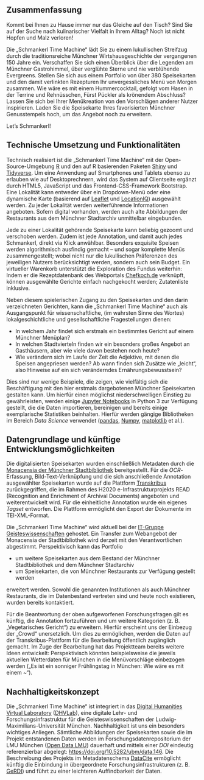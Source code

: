 ## Zusammenfassung

Kommt bei Ihnen zu Hause immer nur das Gleiche auf den Tisch? Sind Sie auf der Suche nach kulinarischer Vielfalt in Ihrem Alltag? Noch ist nicht Hopfen und Malz verloren!

Die „Schmankerl Time Machine“ lädt Sie zu einem lukullischen Streifzug durch die traditionsreiche Münchner Wirtshausgeschichte der vergangenen 150 Jahre ein. Verschaffen Sie sich einen Überblick über die Legenden am Münchner Gastrohimmel, über verglühte Sterne und nie verblühende Evergreens. Stellen Sie sich aus einem Portfolio von über 380 Speisekarten und den damit verlinkten Rezepturen Ihr unvergessliches Menü von Morgen zusammen. Wie wäre es mit einem Hummercocktail, gefolgt vom Hasen in der Terrine und Rehnüsschen, Fürst Pückler als krönendem Abschluss? Lassen Sie sich bei Ihrer Menükreation von den Vorschlägen anderer Nutzer inspirieren. Laden Sie die Speisekarte Ihres favorisierten Münchner Genusstempels hoch, um das Angebot noch zu erweitern.

Let’s Schmankerl!

## Technische Umsetzung und Funktionalitäten

Technisch realisiert ist die „Schmankerl Time Machine“ mit der Open-Source-Umgebung [R](https://www.r-project.org/) und den auf R basierenden Paketen [Shiny](https://shiny.rstudio.com/) und [Tidyverse](https://www.tidyverse.org/). Um eine Anwendung auf Smartphones und Tablets ebenso zu erlauben wie auf Desktoprechnern, wird das System auf Clientseite ergänzt durch HTML5, JavaScript und das Frontend-CSS-Framework Bootstrap. Eine Lokalität kann entweder über ein Dropdown-Menü oder eine dynamische Karte (basierend auf [Leaflet](https://leafletjs.com/) und [LocationIQ](https://locationiq.com/)) ausgewählt werden. Zu jeder Lokalität werden weiterführende Informationen angeboten. Sofern digital vorhanden, werden auch alte Abbildungen der Restaurants aus dem Münchner Stadtarchiv unmittelbar eingebunden.

Jede zu einer Lokalität gehörende Speisekarte kann beliebig gezoomt und verschoben werden. Zudem ist jede Annotation, und damit auch jedes Schmankerl, direkt via Klick anwählbar. Besonders exquisite Speisen werden algorithmisch ausfindig gemacht – und sogar komplette Menüs zusammengestellt; wobei nicht nur die lukullischen Präferenzen des jeweiligen Nutzers berücksichtigt werden, sondern auch sein Budget. Ein virtueller Warenkorb unterstützt die Exploration des Fundus weiterhin: Indem er die Rezeptdatenbank des Webportals [Chefkoch.de](https://www.chefkoch.de/) verknüpft, können ausgewählte Gerichte einfach nachgekocht werden; Zutatenliste inklusive.

Neben diesem spielerischen Zugang zu den Speisekarten und den darin verzeichneten Gerichten, kann die „Schmankerl Time Machine“ auch als Ausgangspunkt für wissenschaftliche, (im wahrsten Sinne des Wortes) lokalgeschichtliche und gesellschaftliche Fragestellungen dienen:

* In welchem Jahr findet sich erstmals ein bestimmtes Gericht auf einem Münchner Menüplan?
* In welchen Stadtvierteln finden wir ein besonders großes Angebot an Gasthäusern, aber wie viele davon bestehen noch heute?
* Wie verändern sich im Laufe der Zeit die Adjektive, mit denen die Speisen angepriesen werden? Ab wann finden sich Zusätze wie „leicht“, also Hinweise auf ein sich veränderndes Ernährungsbewusstsein?

Dies sind nur wenige Beispiele, die zeigen, wie vielfältig sich die Beschäftigung mit den hier erstmals dargebotenen Münchner Speisekarten gestalten kann. Um hierfür einen möglichst niederschwelligen Einstieg zu gewährleisten, werden einige [Jupyter Notebooks](https://jupyter.org/) in Python 3 zur Verfügung gestellt, die die Daten importieren, bereinigen und bereits einige exemplarische Statistiken beinhalten. Hierfür werden gängige Bibliotheken im Bereich *Data Science* verwendet ([pandas](https://pandas.pydata.org/), [Numpy](https://www.numpy.org/), [matplotlib](https://matplotlib.org/) et al.).

## Datengrundlage und künftige Entwicklungsmöglichkeiten

Die digitalisierten Speisekarten wurden einschließlich Metadaten durch die [Monacensia der Münchner Stadtbibliothek](https://www.muenchner-stadtbibliothek.de/monacensia-2016/) bereitgestellt. Für die *OCR*-Erfassung, Bild-Text-Verknüpfung und die sich anschließende Annotation ausgewählter Speisekarten wurde auf die Plattform [Transkribus](https://transkribus.eu/Transkribus/) zurückgegriffen, die im Rahmen des H2020 e-Infrastrukturprojekts READ (Recognition and Enrichment of Archival Documents) angeboten und weiterentwickelt wird. Für die einheitliche Annotation wurde ein eigenes *Tagset* entworfen. Die Plattform ermöglicht den Export der Dokumente im TEI-XML-Format.

Die „Schmankerl Time Machine“ wird aktuell bei der [IT-Gruppe Geisteswissenschaften](https://www.itg.uni-muenchen.de/index.html) gehostet. Ein Transfer zum Webangebot der Monacensia der Stadtbibliothek wird derzeit mit den Verantwortlichen abgestimmt. Perspektivisch kann das Portfolio

* um weitere Speisekarten aus dem Bestand der Münchner Stadtbibliothek und dem Münchner Stadtarchiv
* um Speisekarten, die von Münchner Restaurants zur Verfügung gestellt werden

erweitert werden. Sowohl die genannten Institutionen als auch Münchner Restaurants, die im Datenbestand vertreten sind und heute noch existieren, wurden bereits kontaktiert.

Für die Beantwortung der oben aufgeworfenen Forschungsfragen gilt es künftig, die Annotation fortzuführen und um weitere Kategorien (z. B. „Vegetarisches Gericht“) zu erweitern. Hierfür erscheint uns der Einbezug der „Crowd“ unersetzlich. Um dies zu ermöglichen, werden die Daten auf der Transkribus-Plattform für die Bearbeitung öffentlich zugänglich gemacht. Im Zuge der Bearbeitung hat das Projektteam bereits weitere Ideen entwickelt: Perspektivisch könnten beispielsweise die jeweils aktuellen Wetterdaten für München in die Menüvorschläge einbezogen werden („Es ist ein sonniger Frühlingstag in München: Wie wäre es mit einem \~“).

## Nachhaltigkeitskonzept

Die „Schmankerl Time Machine“ ist integriert in das [Digital Humanities Virtual Laboratory](https://dhvlab.gwi.uni-muenchen.de/) ([DHVLab](https://dhvlab.gwi.uni-muenchen.de/)), eine digitale Lehr- und Forschungsinfrastruktur für die Geisteswissenschaften der Ludwig-Maximilians-Universität München. Nachhaltigkeit ist uns ein besonders wichtiges Anliegen. Sämtliche Abbildungen der Speisekarten sowie die im Projekt entstandenen Daten werden im Forschungsdatenrepositorium der LMU München ([Open Data LMU](https://data.ub.uni-muenchen.de/)) dauerhaft und mittels einer *DOI* eindeutig referenzierbar abgelegt: https://doi.org/10.5282/ubm/data.146. Die Beschreibung des Projekts im Metadatenschema [DataCite](https://datacite.org/) ermöglicht künftig die Einbindung in übergeordnete Forschungsinfrastrukturen (z. B. [GeRDI](https://www.gerdi-project.eu/)) und führt zu einer leichteren Auffindbarkeit der Daten.